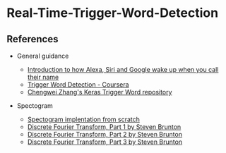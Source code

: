 # Real-Time-Trigger-Word-Detection

## References

- General guidance
  - [Introduction to how Alexa, Siri and Google wake up when you call their name](https://medium.com/x8-the-ai-community/ok-google-tell-me-how-trigger-word-detection-works-f6f877e2cd8b)
  - [Trigger Word Detection - Coursera](https://www.coursera.org/learn/nlp-sequence-models/lecture/Li4ts/trigger-word-detection)
  - [Chengwei Zhang's Keras Trigger Word repository](https://github.com/Tony607/Keras-Trigger-Word)

- Spectogram
  - [Spectogram implentation from scratch](https://fairyonice.github.io/implement-the-spectrogram-from-scratch-in-python.html)
  - [Discrete Fourier Transform, Part 1 by Steven Brunton](https://youtu.be/bhxDXab0ffg)
  - [Discrete Fourier Transform, Part 2 by Steven Brunton](https://youtu.be/PsEsMIPYJBg)
  - [Discrete Fourier Transform, Part 3 by Steven Brunton](https://youtu.be/Ktkm5KCryPw)
